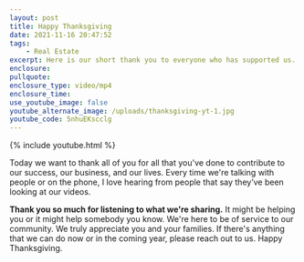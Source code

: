 ```yaml
---
layout: post
title: Happy Thanksgiving
date: 2021-11-16 20:47:52
tags:
    - Real Estate
excerpt: Here is our short thank you to everyone who has supported us.
enclosure:
pullquote:
enclosure_type: video/mp4
enclosure_time:
use_youtube_image: false
youtube_alternate_image: /uploads/thanksgiving-yt-1.jpg
youtube_code: 5nhuEKscclg
---
```

{% include youtube.html %}

Today we want to thank all of you for all that you've done to contribute to our success, our business, and our lives. Every time we're talking with people or on the phone, I love hearing from people that say they’ve been looking at our videos.**&nbsp;**

**Thank you so much for listening to what we're sharing.** It might be helping you or it might help somebody you know. We're here to be of service to our community. We truly appreciate you and your families. If there's anything that we can do now or in the coming year, please reach out to us. Happy Thanksgiving.

